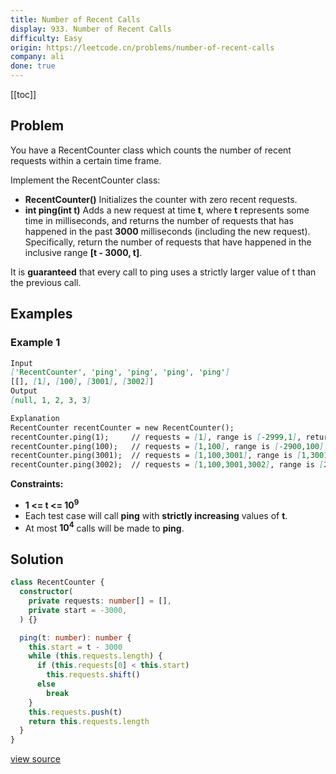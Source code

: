 ```yaml
---
title: Number of Recent Calls
display: 933. Number of Recent Calls
difficulty: Easy
origin: https://leetcode.cn/problems/number-of-recent-calls
company: ali
done: true
---
```


[[toc]]

## Problem

You have a RecentCounter class which counts the number of recent requests within a certain time frame.

Implement the RecentCounter class:

- **RecentCounter()** Initializes the counter with zero recent requests.
- **int ping(int t)** Adds a new request at time **t**, where **t** represents some time in milliseconds, and returns the number of requests that has happened in the past **3000** milliseconds (including the new request). Specifically, return the number of requests that have happened in the inclusive range **[t - 3000, t]**.

It is **guaranteed** that every call to ping uses a strictly larger value of t than the previous call.

## Examples

### Example 1

```md
Input
['RecentCounter', 'ping', 'ping', 'ping', 'ping']
[[], [1], [100], [3001], [3002]]
Output
[null, 1, 2, 3, 3]

Explanation
RecentCounter recentCounter = new RecentCounter();
recentCounter.ping(1);     // requests = [1], range is [-2999,1], return 1
recentCounter.ping(100);   // requests = [1,100], range is [-2900,100], return 2
recentCounter.ping(3001);  // requests = [1,100,3001], range is [1,3001], return 3
recentCounter.ping(3002);  // requests = [1,100,3001,3002], range is [2,3002], return 3
```

**Constraints:**

- **1 <= t <= 10<sup>9</sup>**
- Each test case will call **ping** with **strictly increasing** values of **t**.
- At most **10<sup>4</sup>** calls will be made to **ping**.

## Solution

```ts
class RecentCounter {
  constructor(
    private requests: number[] = [],
    private start = -3000,
  ) {}

  ping(t: number): number {
    this.start = t - 3000
    while (this.requests.length) {
      if (this.requests[0] < this.start)
        this.requests.shift()
      else
        break
    }
    this.requests.push(t)
    return this.requests.length
  }
}
```

[view source](https://leetcode.cn/problems/number-of-recent-calls)
